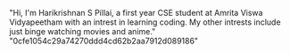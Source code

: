 "Hi, I'm Harikrishnan S Pillai, a first year CSE student at Amrita Viswa Vidyapeetham with an intrest in learning coding. My other intrests include just binge watching movies and anime." 
"0cfe1054c29a74270ddd4cd62b2aa7912d089186" 
